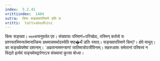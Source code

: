 ```yaml
---
index:  5.2.41
vrittiindex:  1404
sutra:  किमः सङ्ख्यापरिमाणे डति च
vritti:  tattvabodhini 
---
```


किमः सङ्ख्या। `तदस्ये`त्यनुवर्तत एव। संख्यायाः परिमाणं=परिच्छेदः, तस्मिन् कर्तव्ये यः प्रश्नस्तस्मिन्वर्तमानात्किमः प्रथमासमर्थादस्येति षष्ठ�र्थे डतिः स्यात्। सङ्ख्यापरिमाणे किम्?। क्षेपे माभूत्। का सङ्ख्येयमेषां दशानाम्। `अव्रतानाममन्त्राणां जातिमात्रोपजीविनाम्। सहरुआशः समेतानां परिषत्त्वं न विद्यते इत्येवं सङ्ख्येयद्वारेणाऽत्र संख्यायां कुत्सा बोध्या।

